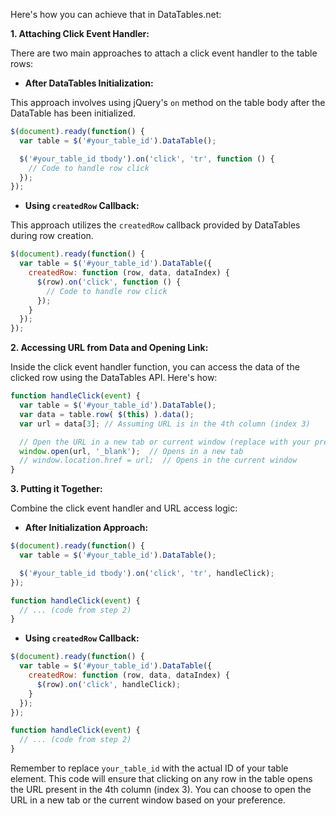 Here's how you can achieve that in DataTables.net:

**1. Attaching Click Event Handler:**

There are two main approaches to attach a click event handler to the table rows:

* **After DataTables Initialization:**

This approach involves using jQuery's `on` method on the table body after the DataTable has been initialized.

```javascript
$(document).ready(function() {
  var table = $('#your_table_id').DataTable();

  $('#your_table_id tbody').on('click', 'tr', function () {
    // Code to handle row click
  });
});
```

* **Using `createdRow` Callback:**

This approach utilizes the `createdRow` callback provided by DataTables during row creation.

```javascript
$(document).ready(function() {
  var table = $('#your_table_id').DataTable({
    createdRow: function (row, data, dataIndex) {
      $(row).on('click', function () {
        // Code to handle row click
      });
    }
  });
});
```

**2. Accessing URL from Data and Opening Link:**

Inside the click event handler function, you can access the data of the clicked row using the DataTables API. Here's how:

```javascript
function handleClick(event) {
  var table = $('#your_table_id').DataTable();
  var data = table.row( $(this) ).data();
  var url = data[3]; // Assuming URL is in the 4th column (index 3)

  // Open the URL in a new tab or current window (replace with your preference)
  window.open(url, '_blank');  // Opens in a new tab
  // window.location.href = url;  // Opens in the current window
}
```

**3. Putting it Together:**

Combine the click event handler and URL access logic:

* **After Initialization Approach:**

```javascript
$(document).ready(function() {
  var table = $('#your_table_id').DataTable();

  $('#your_table_id tbody').on('click', 'tr', handleClick);
});

function handleClick(event) {
  // ... (code from step 2)
}
```

* **Using `createdRow` Callback:**

```javascript
$(document).ready(function() {
  var table = $('#your_table_id').DataTable({
    createdRow: function (row, data, dataIndex) {
      $(row).on('click', handleClick);
    }
  });
});

function handleClick(event) {
  // ... (code from step 2)
}
```

Remember to replace `your_table_id` with the actual ID of your table element. This code will ensure that clicking on any row in the table opens the URL present in the 4th column (index 3). You can choose to open the URL in a new tab or the current window based on your preference.